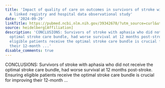 ```yaml
---
title: 'Impact of quality of care on outcomes in survivors of stroke with aphasia:
  A linked registry and hospital data observational study'
date: '2024-09-29'
linkTitle: https://pubmed.ncbi.nlm.nih.gov/39342678/?utm_source=curl&utm_medium=rss&utm_campaign=pubmed-2&utm_content=1FakS-2QOkCT8HsMOQP1bCRQ4YzyumYOmxmF0moLsQ3dFB1E9V&fc=20220326224207&ff=20240929190008&v=2.18.0.post9+e462414
source: heidelberg[Affiliation]
description: 'CONCLUSIONS: Survivors of stroke with aphasia who did not receive the
  optimal stroke care bundle, had worse survival at 12 months post-stroke. Ensuring
  eligible patients receive the optimal stroke care bundle is crucial for improving
  their 12-month ...'
disable_comments: true
---
```

CONCLUSIONS: Survivors of stroke with aphasia who did not receive the optimal stroke care bundle, had worse survival at 12 months post-stroke. Ensuring eligible patients receive the optimal stroke care bundle is crucial for improving their 12-month ...
